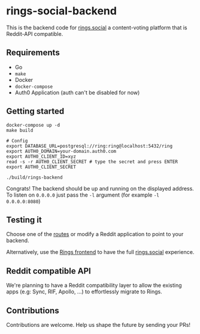 # rings-social-backend

This is the backend code for [rings.social](https://rings.social) a content-voting platform that is Reddit-API compatible.  

## Requirements

- Go
- `make`
- Docker
- `docker-compose`
- Auth0 Application (auth can't be disabled for now)

## Getting started

```
docker-compose up -d
make build

# Config
export DATABASE_URL=postgresql://ring:ring@localhost:5432/ring
export AUTH0_DOMAIN=your-domain.auth0.com
export AUTH0_CLIENT_ID=xyz
read -s -r AUTH0_CLIENT_SECRET # type the secret and press ENTER
export AUTH0_CLIENT_SECRET

./build/rings-backend
```

Congrats! The backend should be up and running on the displayed address.
To listen on `0.0.0.0` just pass the `-l` argument (for example `-l 0.0.0.0:8080`)

## Testing it

Choose one of the [routes](./pkg/routes.go) or
modify a Reddit application to point to your backend.  

Alternatively, use the [Rings frontend](https://github.com/rings-social/frontend) to 
have the full [rings.social](https://rings.social) experience.

## Reddit compatible API

We're planning to have a Reddit compatibility layer to allow the existing apps (e.g: Sync, RIF, Apollo, ...)
to effortlessly migrate to Rings.


## Contributions 

Contributions are welcome. Help us shape the future by sending your PRs!
